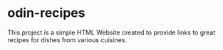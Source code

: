 # odin-recipes

This project is a simple HTML Website created to provide links to great recipes for dishes from various cuisines.

